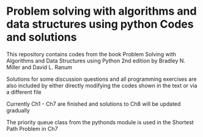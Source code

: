 # Problem solving with algorithms and data structures using python Codes and solutions
This repository contains codes from the book Problem Solving with Algorithms and Data Structures using Python 2nd edition by Bradley N. Miller and David L. Ranum

Solutions for some discussion questions and all programming exercises are also included by either directly modifying the codes shown in the text or via a different file

Currently Ch1 - Ch7 are finished and solutions to Ch8 will be updated gradually

The priority queue class from the pythonds module is used in the Shortest Path Problem in Ch7
